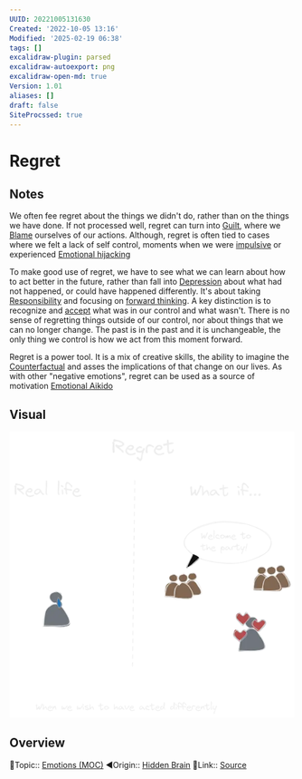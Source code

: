 ```yaml
---
UUID: 20221005131630
Created: '2022-10-05 13:16'
Modified: '2025-02-19 06:38'
tags: []
excalidraw-plugin: parsed
excalidraw-autoexport: png
excalidraw-open-md: true
Version: 1.01
aliases: []
draft: false
SiteProcssed: true
---
```


# Regret

## Notes

We often fee regret about the things we didn't do, rather than on the things we have done. If not processed well, regret can turn into [Guilt](/notes/guilt.md), where we [Blame](/notes/blame.md) ourselves of our actions. Although, regret is often tied to cases where we felt a lack of self control, moments when we were [impulsive](/notes/impulsivity.md) or experienced [Emotional hijacking](/notes/emotional-hijacking.md)

To make good use of regret, we have to see what we can learn about how to act better in the future, rather than fall into [Depression](/notes/depression.md) about what had not happened, or could have happened differently. It's about taking [Responsibility](/notes/responsibility.md) and focusing on [forward thinking](/notes/forward-thinking.md). A key distinction is to recognize and [accept](/notes/acceptance.md) what was in our control and what wasn't. There is no sense of regretting things outside of our control, nor about things that we can no longer change. The past is in the past and it is unchangeable, the only thing we control is how we act from this moment forward.

Regret is a power tool. It is a mix of creative skills, the ability to imagine the [Counterfactual](/notes/counterfactual.md) and asses the implications of that change on our lives. As with other "negative emotions", regret can be used as a source of motivation [Emotional Aikido](/notes/emotional-aikido.md)

## Visual

![Regret.webp](/notes/regret.webp)

## Overview
🔼Topic:: [Emotions (MOC)](/mocs/emotions-moc.md)
◀Origin:: [Hidden Brain](/notes/hidden-brain.md)
🔗Link:: [Source](https://www.podcastrepublic.net/episode/71257112711)

